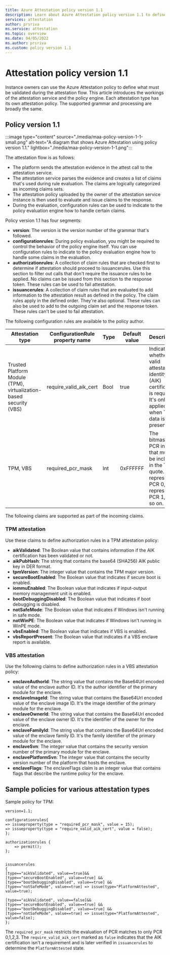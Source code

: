 ```yaml
---
title: Azure Attestation policy version 1.1
description: Learn about Azure Attestation policy version 1.1 to define what must be validated during the attestation flow.
services: attestation
author: prsriva
ms.service: attestation
ms.topic: overview
ms.date: 04/05/2022
ms.author: prsriva
ms.custom: policy version 1.1 
---
```


# Attestation policy version 1.1

Instance owners can use the Azure Attestation policy to define what must be validated during the attestation flow. This article introduces the workings of the attestation service and the policy engine. Each attestation type has its own attestation policy. The supported grammar and processing are broadly the same.

## Policy version 1.1

:::image type="content" source="./media/maa-policy-version-1-1-small.png" alt-text="A diagram that shows Azure Attestation using policy version 1.1." lightbox="./media/maa-policy-version-1-1.png":::

The attestation flow is as follows:

- The platform sends the attestation evidence in the attest call to the attestation service.
- The attestation service parses the evidence and creates a list of claims that's used during rule evaluation. The claims are logically categorized as incoming claims sets.
- The attestation policy uploaded by the owner of the attestation service instance is then used to evaluate and issue claims to the response.
- During the evaluation, configuration rules can be used to indicate to the policy evaluation engine how to handle certain claims.

Policy version 1.1 has four segments:

- **version**: The version is the version number of the grammar that's followed.
- **configurationrules**: During policy evaluation, you might be required to control the behavior of the policy engine itself. You can use configuration rules to indicate to the policy evaluation engine how to handle some claims in the evaluation.
- **authorizationrules**: A collection of claim rules that are checked first to determine if attestation should proceed to issuancerules. Use this section to filter out calls that don't require the issuance rules to be applied. No claims can be issued from this section to the response token. These rules can be used to fail attestation.
- **issuancerules**: A collection of claim rules that are evaluated to add information to the attestation result as defined in the policy. The claim rules apply in the defined order. They're also optional. These rules can also be used to add to the outgoing claim set and the response token. These rules can't be used to fail attestation.

The following configuration rules are available to the policy author.

| Attestation type | ConfigurationRule property name | Type | Default value | Description |
| ----------- | ----------- | ----------- | ----------- |----------- |
| Trusted Platform Module (TPM), virtualization-based security (VBS) | require_valid_aik_cert | Bool | true | Indicates whether a valid attestation identity key (AIK) certificate is required. It's only applied when TPM data is present.|
| TPM, VBS | required_pcr_mask | Int | 0xFFFFFF | The bitmask for PCR indices that must be included in the TPM quote. Bit 0 represents PCR 0, bit 1 represents PCR 1, and so on. |

The following claims are supported as part of the incoming claims.

### TPM attestation

Use these claims to define authorization rules in a TPM attestation policy:

- **aikValidated**: The Boolean value that contains information if the AIK certification has been validated or not.
- **aikPubHash**: The string that contains the base64 (SHA256) AIK public key in DER format.
- **tpmVersion**: The integer value that contains the TPM major version.
- **secureBootEnabled**: The Boolean value that indicates if secure boot is enabled.
- **iommuEnabled**: The Boolean value that indicates if input-output memory management unit is enabled.
- **bootDebuggingDisabled**: The Boolean value that indicates if boot debugging is disabled.
- **notSafeMode**: The Boolean value that indicates if Windows isn't running in safe mode.
- **notWinPE**: The Boolean value that indicates if Windows isn't running in WinPE mode.
- **vbsEnabled**: The Boolean value that indicates if VBS is enabled.
- **vbsReportPresent**: The Boolean value that indicates if a VBS enclave report is available.

### VBS attestation

Use the following claims to define authorization rules in a VBS attestation policy:

- **enclaveAuthorId**: The string value that contains the Base64Url encoded value of the enclave author ID. It's the author identifier of the primary module for the enclave.
- **enclaveImageId**: The string value that contains the Base64Url encoded value of the enclave image ID. It's the image identifier of the primary module for the enclave.
- **enclaveOwnerId**: The string value that contains the Base64Url encoded value of the enclave owner ID. It's the identifier of the owner for the enclave.
- **enclaveFamilyId**: The string value that contains the Base64Url encoded value of the enclave family ID. It's the family identifier of the primary module for the enclave.
- **enclaveSvn**: The integer value that contains the security version number of the primary module for the enclave.
- **enclavePlatformSvn**: The integer value that contains the security version number of the platform that hosts the enclave.
- **enclaveFlags**: The enclaveFlags claim is an integer value that contains flags that describe the runtime policy for the enclave.

## Sample policies for various attestation types

Sample policy for TPM:

```
version=1.1;

configurationrules{
=> issueproperty(type = "required_pcr_mask", value = 15);
=> issueproperty(type = "require_valid_aik_cert", value = false);
};

authorizationrules { 
    => permit();
};


issuancerules
{
[type=="aikValidated", value==true]&& 
[type=="secureBootEnabled", value==true] &&
[type=="bootDebuggingDisabled", value==true] && 
[type=="notSafeMode", value==true] => issue(type="PlatformAttested", value=true);

[type=="aikValidated", value==false]&& 
[type=="secureBootEnabled", value==true] &&
[type=="bootDebuggingDisabled", value==true] && 
[type=="notSafeMode", value==true] => issue(type="PlatformAttested", value=false);
};
```

The `required_pcr_mask` restricts the evaluation of PCR matches to only PCR 0,1,2,3.
The `require_valid_aik_cert` marked as `false` indicates that the AIK certification isn't a requirement and is later verified in `issuancerules` to determine the `PlatformAttested` state.

